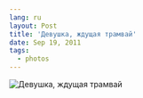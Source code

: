 ```yaml
---
lang: ru
layout: Post
title: 'Девушка, ждущая трамвай'
date: Sep 19, 2011
tags:
  - photos
---
```


![Девушка, ждущая трамвай](photo://2011-08-27_5D_4911_Artem_Sapegin)
